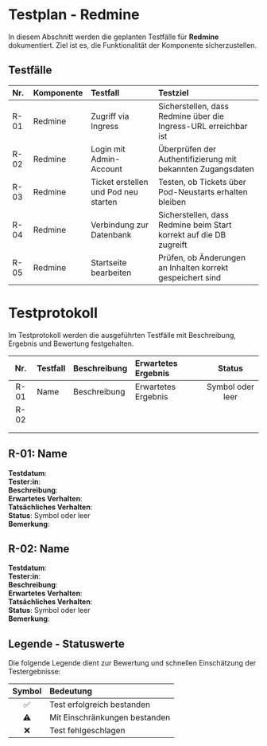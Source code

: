 # Testplan - Redmine
In diesem Abschnitt werden die geplanten Testfälle für **Redmine** dokumentiert. Ziel ist es, die Funktionalität der Komponente sicherzustellen.

## Testfälle
| Nr.  | Komponente | Testfall                           | Testziel                                                          |
| :--- | :--------- | :--------------------------------- | :---------------------------------------------------------------- |
| R-01 | Redmine    | Zugriff via Ingress                | Sicherstellen, dass Redmine über die Ingress-URL erreichbar ist   |
| R-02 | Redmine    | Login mit Admin-Account            | Überprüfen der Authentifizierung mit bekannten Zugangsdaten       |
| R-03 | Redmine    | Ticket erstellen und Pod neu starten| Testen, ob Tickets über Pod-Neustarts erhalten bleiben            |
| R-04 | Redmine    | Verbindung zur Datenbank           | Sicherstellen, dass Redmine beim Start korrekt auf die DB zugreift|
| R-05 | Redmine    | Startseite bearbeiten              | Prüfen, ob Änderungen an Inhalten korrekt gespeichert sind        |


# Testprotokoll
Im Testprotokoll werden die ausgeführten Testfälle mit Beschreibung, Ergebnis und Bewertung festgehalten.

| Nr. | Testfall | Beschreibung | Erwartetes Ergebnis | Status |
| :-: | :-- | :-- | :-- | :-: |
| R-01 | Name | Beschreibung | Erwartetes Ergebnis | Symbol oder leer |
| R-02 |  |  |  |  |
|  |  |  |  |  |
|  |  |  |  |  |

## R-01: Name
**Testdatum**:  
**Tester:in**:  
**Beschreibung**:  
**Erwartetes Verhalten**:  
**Tatsächliches Verhalten**:  
**Status**: Symbol oder leer  
**Bemerkung**:  

## R-02: Name
**Testdatum**:  
**Tester:in**:  
**Beschreibung**:  
**Erwartetes Verhalten**:  
**Tatsächliches Verhalten**:  
**Status**: Symbol oder leer  
**Bemerkung**:  

## Legende - Statuswerte
Die folgende Legende dient zur Bewertung und schnellen Einschätzung der Testergebnisse:

| Symbol | Bedeutung |
| :-: | :-- |
| ✅ | Test erfolgreich bestanden |
| ⚠️ | Mit Einschränkungen bestanden |
| ❌ | Test fehlgeschlagen |
